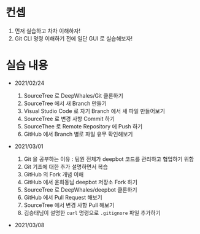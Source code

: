 # 컨셉 

1. 먼저 실습하고 차차 이해하자!
2. Git CLI 명령 이해하기 전에 일단 GUI 로 실습해보자!

# 실습 내용

* 2021/02/24
    1. SourceTree 로 DeepWhales/Git 클론하기
    2. SourceTree 에서 새 Branch 만들기
    3. Visual Studio Code 로 자기 Branch 에서 새 파일 만들어보기
    4. SourceTree 로 변경 사항 Commit 하기
    5. SourceThee 로 Remote Repository 에 Push 하기
    6. GitHub 에서 Branch 별로 파일 유무 확인해보기

* 2021/03/01
    1. Git 을 공부하는 이유 : 팀원 전체가 deepbot 코드를 관리하고 협업하기 위함
    2. Git 기초에 대한 추가 설명하면서 복습
    3. GitHub 의 Fork 개념 이해
    4. GitHub 에서 윤희동님 deepbot 저장소 Fork 하기
    6. SourceTree 로 DeepWhales/deepbot 클론하기
    7. GitHub 에서 Pull Request 해보기
    8. SourceTree 에서 변경 사항 Pull 해보기
    9. 김승태님이 설명한 `curl` 명령으로 `.gitignore` 파일 추가하기

* 2021/03/08
